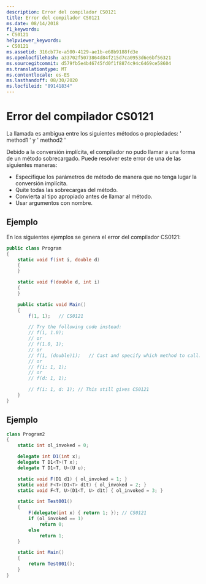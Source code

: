 ```yaml
---
description: Error del compilador CS0121
title: Error del compilador CS0121
ms.date: 08/14/2018
f1_keywords:
- CS0121
helpviewer_keywords:
- CS0121
ms.assetid: 316cb77e-a500-4129-ae1b-e68b9188fd3e
ms.openlocfilehash: a33702f5073864d84f215d7ca0953d6e6bf56321
ms.sourcegitcommit: d579fb5e4b46745fd0f1f8874c94c6469ce58604
ms.translationtype: MT
ms.contentlocale: es-ES
ms.lasthandoff: 08/30/2020
ms.locfileid: "89141834"
---
```

# <a name="compiler-error-cs0121"></a>Error del compilador CS0121

La llamada es ambigua entre los siguientes métodos o propiedades: ' method1 ' y ' method2 '

Debido a la conversión implícita, el compilador no pudo llamar a una forma de un método sobrecargado. Puede resolver este error de una de las siguientes maneras:

- Especifique los parámetros de método de manera que no tenga lugar la conversión implícita.
- Quite todas las sobrecargas del método.
- Convierta al tipo apropiado antes de llamar al método.
- Usar argumentos con nombre.

## <a name="example"></a>Ejemplo

En los siguientes ejemplos se genera el error del compilador CS0121:

```csharp
public class Program
{
    static void f(int i, double d)
    {
    }

    static void f(double d, int i)
    {
    }

    public static void Main()
    {
        f(1, 1);   // CS0121

        // Try the following code instead:
        // f(1, 1.0);
        // or
        // f(1.0, 1);
        // or
        // f(1, (double)1);   // Cast and specify which method to call.
        // or
        // f(i: 1, 1);
        // or
        // f(d: 1, 1);

        // f(i: 1, d: 1); // This still gives CS0121
    }
}
```

## <a name="example"></a>Ejemplo

```csharp
class Program2
{
    static int ol_invoked = 0;

    delegate int D1(int x);
    delegate T D1<T>(T x);
    delegate T D1<T, U>(U u);

    static void F(D1 d1) { ol_invoked = 1; }
    static void F<T>(D1<T> d1t) { ol_invoked = 2; }
    static void F<T, U>(D1<T, U> d1t) { ol_invoked = 3; }

    static int Test001()
    {
        F(delegate(int x) { return 1; }); // CS0121
        if (ol_invoked == 1)
            return 0;
        else
            return 1;
    }

    static int Main()
    {
        return Test001();
    }
}
```
